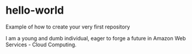 # hello-world
Example of how to create your very first repository
>
I am a young and dumb individual, eager to forge a future in Amazon Web Services - Cloud Computing. 
